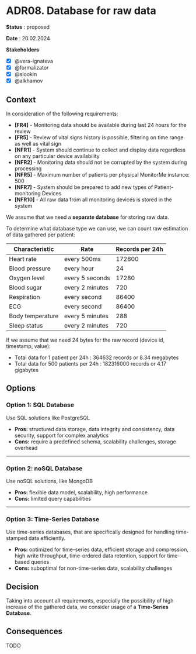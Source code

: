 # ADR08. Database for raw data

**Status** : proposed

**Date** : 20.02.2024

**Stakeholders**

- [x] @vera-ignateva
- [x] @formalizator
- [x] @slookin
- [x] @alkhamov

## Context

In consideration of the following requirements:

- **[FR4]** - Monitoring data should be available during last 24 hours for the review
- **[FR5]** - Review of vital signs history is possible, filtering on time range as well as vital sign
- **[NFR1]** - System should continue to collect and display data regardless on any particular device availability
- **[NFR2]** - Monitoring data should not be corrupted by the system during processing
- **[NFR5]** - Maximum number of patients per physical MonitorMe instance: 500
- **[NFR7]** - System should be prepared to add new types of Patient-monitoring Devices
- **[NFR10]** - All raw data from all monitoring devices is stored in the system

We assume that we need a **separate database** for storing raw data.

To determine what database type we can use, we can count raw estimation of data gathered per patient:

| Characteristic   | Rate            | Records per 24h |
|------------------|-----------------|-----------------|
| Heart rate       | every 500ms     | 172800          |
| Blood pressure   | every hour      | 24              |
| Oxygen level     | every 5 seconds | 17280           |
| Blood sugar      | every 2 minutes | 720             |
| Respiration      | every second    | 86400           |
| ECG              | every second    | 86400           |         
| Body temperature | every 5 minutes | 288             |
| Sleep status     | every 2 minutes | 720             |

If we assume that we need 24 bytes for the raw record (device id, timestamp, value):
* Total data for 1 patient per 24h : 364632 records or 8.34 megabytes
* Total data for 500 patients per 24h : 182316000 records or 4.17 gigabytes

## Options

### Option 1: SQL Database

Use SQL solutions like PostgreSQL
* **Pros:** structured data storage, data integrity and consistency, data security, support for complex analytics
* **Cons:** require a predefined schema, scalability challenges, storage overhead
____

### Option 2: noSQL Database

Use noSQL solutions, like MongoDB
* **Pros:** flexible data model, scalability, high performance
* **Cons:** limited query capabilities
____

### Option 3: Time-Series Database

Use time-series databases, that are specifically designed for handling time-stamped data efficiently.

* **Pros:** optimized for time-series data, efficient storage and compression, high write throughput, time-ordered data retention, support for time-based queries
* **Cons:** suboptimal for non-time-series data, scalability challenges

## Decision

Taking into account all requirements, especially the possibility of high increase of the gathered data, we consider usage of a **Time-Series Database**. 

## Consequences

TODO